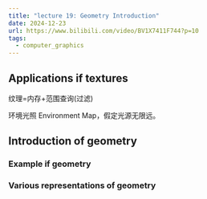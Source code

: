 ```yaml
---
title: "lecture 19: Geometry Introduction"
date: 2024-12-23
url: https://www.bilibili.com/video/BV1X7411F744?p=10
tags:
  - computer_graphics
---
```


## Applications if textures

纹理=内存+范围查询(过滤)

环境光照 Environment Map，假定光源无限远。

## Introduction of geometry

### Example if geometry

### Various representations of geometry
